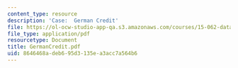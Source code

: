 ```yaml
---
content_type: resource
description: 'Case:  German Credit'
file: https://ol-ocw-studio-app-qa.s3.amazonaws.com/courses/15-062-data-mining-spring-2003/8646468adeb695d3135ea3acc7a564b6_GermanCredit.pdf
file_type: application/pdf
resourcetype: Document
title: GermanCredit.pdf
uid: 8646468a-deb6-95d3-135e-a3acc7a564b6
---
```


